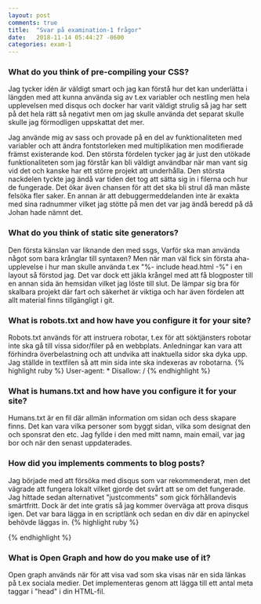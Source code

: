 ```yaml
---
layout: post
comments: true
title:  "Svar på examination-1 frågor"
date:   2018-11-14 05:44:27 -0600
categories: exam-1
---
```


### What do you think of pre-compiling your CSS?
Jag tycker idén är väldigt smart och jag kan förstå hur det kan underlätta i längden med att kunna använda sig av t.ex variabler och nestling men hela upplevelsen med disqus och docker har varit väldigt strulig så jag har sett på det hela rätt så negativt men om jag skulle använda det separat skulle skulle jag förmodligen uppskattat det mer.

Jag använde mig av sass och provade på en del av funktionaliteten med variabler och att ändra fontstorleken med multiplikation men modifierade främst existerande kod.
Den största fördelen tycker jag är just den utökade funktionaliteten som jag förstår kan bli väldigt användbar när man vant sig vid det och kanske har ett större projekt att underhålla.
Den största nackdelen tyckte jag ändå var tiden det tog att sätta sig in i filerna och hur de fungerade. Det ökar även chansen för att det ska bli strul då man måste felsöka fler saker.
En annan är att debuggermeddelanden inte är exakta med sina radnummer vilket jag stötte på men det var jag ändå beredd på då Johan hade nämnt det.

### What do you think of static site generators?
Den första känslan var liknande den med ssgs, Varför ska man använda något som bara krånglar till syntaxen? Men när man väl fick sin första aha-upplevelse i hur man skulle använda t.ex "%- include head.html -%" i en layout så förstod jag. Det var dock ett jäkla krångel med att få blogposter till en annan sida än hemsidan vilket jag löste till slut. De lämpar sig bra för skalbara projekt där fart och säkerhet är viktiga och har även fördelen att allt material finns tillgängligt i git.

### What is robots.txt and how have you configure it for your site?
Robots.txt används för att instruera robotar, t.ex för att söktjänsters robotar inte ska gå till vissa sidor/filer på en webbplats. Anledningar kan vara att förhindra överbelastning och att undvika att inaktuella sidor ska dyka upp. Jag ställde in textfilen så att min sida inte ska indexeras av robotarna.
{% highlight ruby %} User-agent: * Disallow: / {% endhighlight %}

### What is humans.txt and how have you configure it for your site?

Humans.txt är en fil där allmän information om sidan och dess skapare finns. Det kan vara vilka personer som byggt sidan, vilka som designat den och sponsrat den etc. 
Jag fyllde i den med mitt namn, main email, var jag bor och när den senast uppdaterades.

### How did you implements comments to blog posts?
Jag började med att försöka med disqus som var rekommenderat, men det vägrade att fungera lokalt vilket gjorde det svårt att se om det fungerade. Jag hittade sedan alternativet "justcomments" som gick förhållandevis smärtfritt. Dock är det inte gratis så jag kommer överväga att prova disqus igen. Det var bara lägga in en scriptlänk och sedan en div där en apinyckel behövde läggas in.
{% highlight ruby %} <script async src="https://just-comments.com/w.js"></script>
 <div
    class="just-comments"
    data-allowguests="true"
    data-apikey="YOUR_API_KEY">
  </div> {% endhighlight %}

### What is Open Graph and how do you make use of it?
Open graph används när för att visa vad som ska visas när en sida länkas på t.ex sociala medier. Det implementeras genom att lägga till ett antal meta taggar i "head" i din HTML-fil.